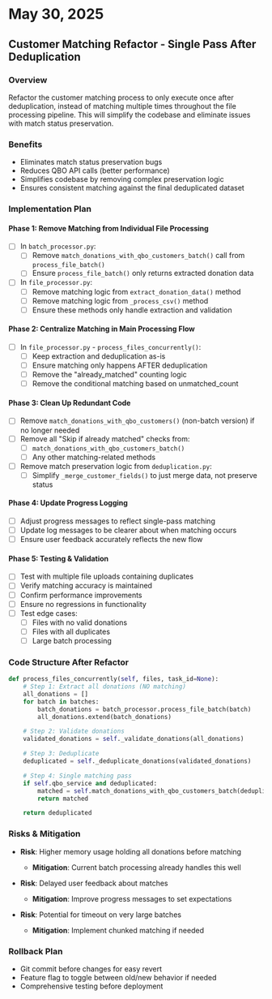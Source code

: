 # May 30, 2025

## Customer Matching Refactor - Single Pass After Deduplication

### Overview
Refactor the customer matching process to only execute once after deduplication, instead of matching multiple times throughout the file processing pipeline. This will simplify the codebase and eliminate issues with match status preservation.

### Benefits
- Eliminates match status preservation bugs
- Reduces QBO API calls (better performance)
- Simplifies codebase by removing complex preservation logic
- Ensures consistent matching against the final deduplicated dataset

### Implementation Plan

#### Phase 1: Remove Matching from Individual File Processing
- [ ] In `batch_processor.py`:
  - [ ] Remove `match_donations_with_qbo_customers_batch()` call from `process_file_batch()`
  - [ ] Ensure `process_file_batch()` only returns extracted donation data

- [ ] In `file_processor.py`:
  - [ ] Remove matching logic from `extract_donation_data()` method
  - [ ] Remove matching logic from `_process_csv()` method
  - [ ] Ensure these methods only handle extraction and validation

#### Phase 2: Centralize Matching in Main Processing Flow
- [ ] In `file_processor.py` - `process_files_concurrently()`:
  - [ ] Keep extraction and deduplication as-is
  - [ ] Ensure matching only happens AFTER deduplication
  - [ ] Remove the "already_matched" counting logic
  - [ ] Remove the conditional matching based on unmatched_count

#### Phase 3: Clean Up Redundant Code
- [ ] Remove `match_donations_with_qbo_customers()` (non-batch version) if no longer needed
- [ ] Remove all "Skip if already matched" checks from:
  - [ ] `match_donations_with_qbo_customers_batch()`
  - [ ] Any other matching-related methods
- [ ] Remove match preservation logic from `deduplication.py`:
  - [ ] Simplify `_merge_customer_fields()` to just merge data, not preserve status

#### Phase 4: Update Progress Logging
- [ ] Adjust progress messages to reflect single-pass matching
- [ ] Update log messages to be clearer about when matching occurs
- [ ] Ensure user feedback accurately reflects the new flow

#### Phase 5: Testing & Validation
- [ ] Test with multiple file uploads containing duplicates
- [ ] Verify matching accuracy is maintained
- [ ] Confirm performance improvements
- [ ] Ensure no regressions in functionality
- [ ] Test edge cases:
  - [ ] Files with no valid donations
  - [ ] Files with all duplicates
  - [ ] Large batch processing

### Code Structure After Refactor

```python
def process_files_concurrently(self, files, task_id=None):
    # Step 1: Extract all donations (NO matching)
    all_donations = []
    for batch in batches:
        batch_donations = batch_processor.process_file_batch(batch)
        all_donations.extend(batch_donations)

    # Step 2: Validate donations
    validated_donations = self._validate_donations(all_donations)

    # Step 3: Deduplicate
    deduplicated = self._deduplicate_donations(validated_donations)

    # Step 4: Single matching pass
    if self.qbo_service and deduplicated:
        matched = self.match_donations_with_qbo_customers_batch(deduplicated)
        return matched

    return deduplicated
```

### Risks & Mitigation
- **Risk**: Higher memory usage holding all donations before matching
  - **Mitigation**: Current batch processing already handles this well

- **Risk**: Delayed user feedback about matches
  - **Mitigation**: Improve progress messages to set expectations

- **Risk**: Potential for timeout on very large batches
  - **Mitigation**: Implement chunked matching if needed

### Rollback Plan
- Git commit before changes for easy revert
- Feature flag to toggle between old/new behavior if needed
- Comprehensive testing before deployment
